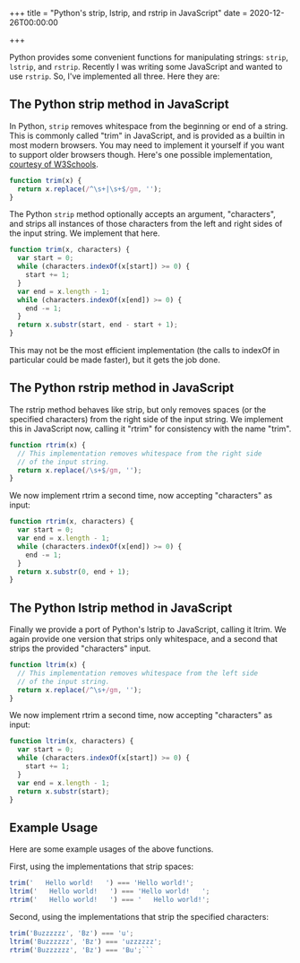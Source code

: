+++
title = "Python's strip, lstrip, and rstrip in JavaScript"
date = 2020-12-26T00:00:00

+++

Python provides some convenient functions for manipulating strings: `strip`, `lstrip`, and `rstrip`. Recently I was writing some JavaScript and wanted to use `rstrip`. So, I've implemented all three. Here they are:

## The Python strip method in JavaScript

In Python, `strip` removes whitespace from the beginning or end of a string. This is commonly called "trim" in JavaScript, and is provided as a builtin in most modern browsers. You may need to implement it yourself if you want to support older browsers though. Here's one possible implementation, [courtesy of W3Schools](https://www.w3schools.com/python/ref_string_strip.asp).

```javascript
function trim(x) {
  return x.replace(/^\s+|\s+$/gm, '');
}
```

The Python `strip` method optionally accepts an argument, "characters", and strips all instances of those characters from the left and right sides of the input string. We implement that here.

```javascript
function trim(x, characters) {
  var start = 0;
  while (characters.indexOf(x[start]) >= 0) {
    start += 1;
  }
  var end = x.length - 1;
  while (characters.indexOf(x[end]) >= 0) {
    end -= 1;
  }
  return x.substr(start, end - start + 1);
}
```

This may not be the most efficient implementation (the calls to indexOf in particular could be made faster), but it gets the job done.

## The Python rstrip method in JavaScript

The rstrip method behaves like strip, but only removes spaces (or the specified characters) from the right side of the input string. We implement this in JavaScript now, calling it "rtrim" for consistency with the name "trim".

```javascript
function rtrim(x) {
  // This implementation removes whitespace from the right side
  // of the input string.
  return x.replace(/\s+$/gm, '');
}
```

We now implement rtrim a second time, now accepting "characters" as input:

```javascript
function rtrim(x, characters) {
  var start = 0;
  var end = x.length - 1;
  while (characters.indexOf(x[end]) >= 0) {
    end -= 1;
  }
  return x.substr(0, end + 1);
}
```

## The Python lstrip method in JavaScript

Finally we provide a port of Python's lstrip to JavaScript, calling it ltrim. We again provide one version that strips only whitespace, and a second that strips the provided "characters" input.

```javascript
function ltrim(x) {
  // This implementation removes whitespace from the left side
  // of the input string.
  return x.replace(/^\s+/gm, '');
}
```

We now implement rtrim a second time, now accepting "characters" as input:

```javascript
function ltrim(x, characters) {
  var start = 0;
  while (characters.indexOf(x[start]) >= 0) {
    start += 1;
  }
  var end = x.length - 1;
  return x.substr(start);
}
```

## Example Usage

Here are some example usages of the above functions.

First, using the implementations that strip spaces:

```javascript
trim('   Hello world!   ') === 'Hello world!';
ltrim('   Hello world!   ') === 'Hello world!   ';
rtrim('   Hello world!   ') === '   Hello world!';
```

Second, using the implementations that strip the specified characters:

```javascript
trim('Buzzzzzz', 'Bz') === 'u';
ltrim('Buzzzzzz', 'Bz') === 'uzzzzzz';
rtrim('Buzzzzzz', 'Bz') === 'Bu';```
